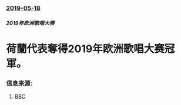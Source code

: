 ### [2019-05-18](/news/2019/05/18/index.md)

##### 2019年欧洲歌唱大赛
# 荷蘭代表奪得2019年欧洲歌唱大赛冠軍。 




### 信息来源:

1. [BBC](https://www.bbc.co.uk/news/entertainment-arts-48324831)
